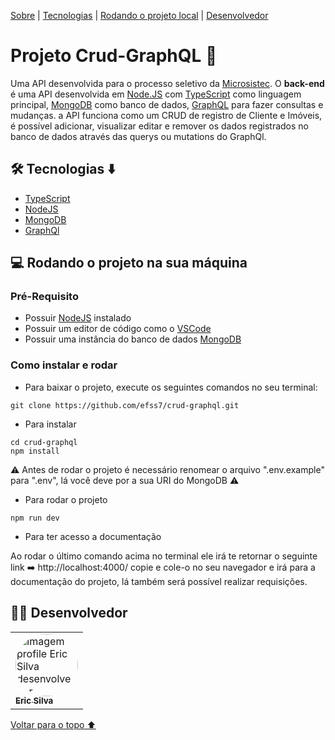 <p id="voltar">
<a href="#sobre">Sobre</a> |
<a href="#tecnologias">Tecnologias</a> |
<a href="#local">Rodando o projeto local</a> |
<a href="#desenvolvedor">Desenvolvedor</a>
</p>

<h1 id="sobre"> Projeto Crud-GraphQL 🔼</h1>

Uma API desenvolvida para o processo seletivo da [Microsistec](https://microsistec.com.br/). O **back-end** é uma API desenvolvida em [Node.JS](https://nodejs.org/en/) com [TypeScript](https://www.typescriptlang.org/) como linguagem principal, [MongoDB](https://www.mongodb.com/) como banco de dados, [GraphQL](https://graphql.org/learn/) para fazer consultas e mudanças. a API funciona como um CRUD de registro de Cliente e Imóveis, é possível adicionar, visualizar editar e remover os dados registrados no banco de dados através das querys ou mutations do GraphQl.

<h2 id="tecnologias">🛠 Tecnologias ⬇️</h2>

- [TypeScript](https://www.typescriptlang.org/)
- [NodeJS](https://nodejs.org/en/docs/)
- [MongoDB](https://www.mongodb.com/)
- [GraphQl](https://graphql.org/learn/)

<h2 id="local"> 💻 Rodando o projeto na sua máquina</h2>

### Pré-Requisito
- Possuir [NodeJS](https://nodejs.org/en/) instalado
- Possuir um editor de código como o [VSCode](https://code.visualstudio.com/) 
- Possuir uma instância do banco de dados [MongoDB](https://www.mongodb.com/)
### Como instalar e rodar
* Para baixar o projeto, execute os seguintes comandos no seu terminal:
```
git clone https://github.com/efss7/crud-graphql.git
```
* Para instalar

```
cd crud-graphql
npm install
```
⚠️ Antes de rodar o projeto é necessário renomear o arquivo ".env.example" para ".env", lá você deve por a sua URI do MongoDB ⚠️

* Para rodar o projeto
```
npm run dev
```
* Para ter acesso a documentação

Ao rodar o último comando acima no terminal ele irá te retornar o seguinte link ➡️ http://localhost:4000/ copie e cole-o no seu navegador e irá para a documentação do projeto, lá também será possível realizar requisições.



<h2 id="desenvolvedor">👨‍💻 Desenvolvedor</h2>


<table>
<td><a href="https://github.com/efss7"><img style="border-radius: 50%;" src="https://avatars.githubusercontent.com/u/99001809?v=4" width="100px;" alt="Imagem profile Eric Silva desenvolvedor"/><br /><sub><b>Eric Silva </b></sub></a><br />
</table>

<a href="#voltar">Voltar para o topo ⬆️</a>
